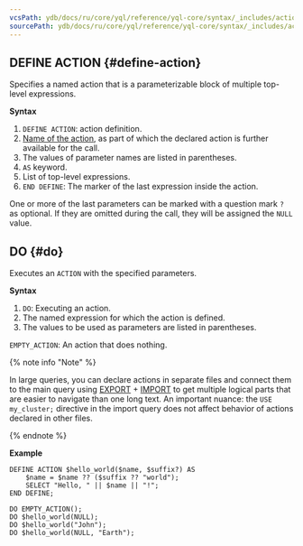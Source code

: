 ```yaml
---
vcsPath: ydb/docs/ru/core/yql/reference/yql-core/syntax/_includes/action/define_do.md
sourcePath: ydb/docs/ru/core/yql/reference/yql-core/syntax/_includes/action/define_do.md
---
```

## DEFINE ACTION {#define-action}

Specifies a named action that is a parameterizable block of multiple top-level expressions.

**Syntax**

1. `DEFINE ACTION`: action definition.
1. [Name of the action](../../expressions.md#named-nodes), as part of which the declared action is further available for the call.
1. The values of parameter names are listed in parentheses.
1. `AS` keyword.
1. List of top-level expressions.
1. `END DEFINE`: The marker of the last expression inside the action.

One or more of the last parameters can be marked with a question mark `?` as optional. If they are omitted during the call, they will be assigned the `NULL` value.

## DO {#do}

Executes an `ACTION` with the specified parameters.

**Syntax**
1. `DO`: Executing an action.
1. The named expression for which the action is defined.
1. The values to be used as parameters are listed in parentheses.

`EMPTY_ACTION`: An action that does nothing.

<!-- In fact, if user file system integration is supported in the product. YQL service over YDB may also be here. -->

{% note info "Note" %}

In large queries, you can declare actions in separate files and connect them to the main query using [EXPORT](../../export_import.md#export) + [IMPORT](../../export_import.md#import) to get multiple logical parts that are easier to navigate than one long text. An important nuance: the `USE my_cluster;` directive in the import query does not affect behavior of actions declared in other files.

{% endnote %}


**Example**

```yql
DEFINE ACTION $hello_world($name, $suffix?) AS
    $name = $name ?? ($suffix ?? "world");
    SELECT "Hello, " || $name || "!";
END DEFINE;

DO EMPTY_ACTION();
DO $hello_world(NULL);
DO $hello_world("John");
DO $hello_world(NULL, "Earth");
```


